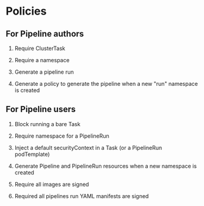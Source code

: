 # Policies


## For Pipeline authors

1. Require ClusterTask 

2. Require a namespace

3. Generate a pipeline run

4. Generate a policy to generate the pipeline when a new "run" namespace is created


## For Pipeline users

1. Block running a bare Task

2. Require namespace for a PipelineRun 

3. Inject a default securityContext in a Task (or a PipelineRun podTemplate)

4. Generate Pipeline and PipelineRun resources when a new namespace is created

5. Require all images are signed

6. Required all pipelines run YAML manifests are signed


